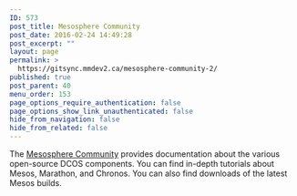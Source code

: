 ```yaml
---
ID: 573
post_title: Mesosphere Community
post_date: 2016-02-24 14:49:28
post_excerpt: ""
layout: page
permalink: >
  https://gitsync.mmdev2.ca/mesosphere-community-2/
published: true
post_parent: 40
menu_order: 153
page_options_require_authentication: false
page_options_show_link_unauthenticated: false
hide_from_navigation: false
hide_from_related: false
---
```

The <a href="http://open.mesosphere.com/" target="_blank">Mesosphere Community</a> provides documentation about the various open-source DCOS components. You can find in-depth tutorials about Mesos, Marathon, and Chronos. You can also find downloads of the latest Mesos builds.